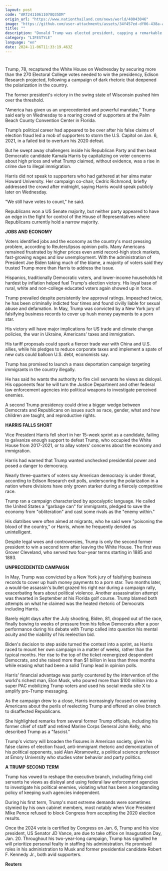 ```yaml
---
layout: post
code: "ART24110611078Q35DM"
origin_url: "https://www.nationthailand.com/news/world/40043046"
image: "https://github.com/user-attachments/assets/34f457ed-df06-438a-a4dc-34e9331a3d78"
title: ""
description: "Donald Trump was elected president, capping a remarkable comeback four years after he was voted out of the White House and ushering in a new American leadership likely to test democratic institutions at home and relations abroad."
category: "LIFESTYLE"
language: "en"
date: 2024-11-06T11:33:19.463Z
---
```


# 









Trump, 78, recaptured the White House on Wednesday by securing more than the 270 Electoral College votes needed to win the presidency, Edison Research projected, following a campaign of dark rhetoric that deepened the polarization in the country.

The former president's victory in the swing state of Wisconsin pushed him over the threshold.

"America has given us an unprecedented and powerful mandate," Trump said early on Wednesday to a roaring crowd of supporters at the Palm Beach County Convention Center in Florida.

Trump’s political career had appeared to be over after his false claims of election fraud led a mob of supporters to storm the U.S. Capitol on Jan. 6, 2021, in a failed bid to overturn his 2020 defeat.

But he swept away challengers inside his Republican Party and then beat Democratic candidate Kamala Harris by capitalizing on voter concerns about high prices and what Trump claimed, without evidence, was a rise in crime due to illegal immigration.

Harris did not speak to supporters who had gathered at her alma mater Howard University. Her campaign co-chair, Cedric Richmond, briefly addressed the crowd after midnight, saying Harris would speak publicly later on Wednesday.

"We still have votes to count," he said.

Republicans won a US Senate majority, but neither party appeared to have an edge in the fight for control of the House of Representatives where Republicans currently hold a narrow majority.

**JOBS AND ECONOMY**

Voters identified jobs and the economy as the country's most pressing problem, according to Reuters/Ipsos opinion polls. Many Americans remained frustrated by higher prices even amid record-high stock markets, fast-growing wages and low unemployment. With the administration of President Joe Biden taking much of the blame, a majority of voters said they trusted Trump more than Harris to address the issue.

Hispanics, traditionally Democratic voters, and lower-income households hit hardest by inflation helped fuel Trump's election victory. His loyal base of rural, white and non-college educated voters again showed up in force.

Trump prevailed despite persistently low approval ratings. Impeached twice, he has been criminally indicted four times and found civilly liable for sexual abuse and defamation. In May, Trump was convicted by a New York jury of falsifying business records to cover up hush money payments to a porn star.

His victory will have major implications for US trade and climate change policies, the war in Ukraine, Americans' taxes and immigration.

His tariff proposals could spark a fiercer trade war with China and U.S. allies, while his pledges to reduce corporate taxes and implement a spate of new cuts could balloon U.S. debt, economists say.

Trump has promised to launch a mass deportation campaign targeting immigrants in the country illegally.

He has said he wants the authority to fire civil servants he views as disloyal. His opponents fear he will turn the Justice Department and other federal law enforcement agencies into political weapons to investigate perceived enemies.

A second Trump presidency could drive a bigger wedge between Democrats and Republicans on issues such as race, gender, what and how children are taught, and reproductive rights.

**HARRIS FALLS SHORT**

Vice President Harris fell short in her 15-week sprint as a candidate, failing to galvanize enough support to defeat Trump, who occupied the White House from 2017-2021, or to allay voters' concerns about the economy and immigration.

Harris had warned that Trump wanted unchecked presidential power and posed a danger to democracy.

Nearly three-quarters of voters say American democracy is under threat, according to Edison Research exit polls, underscoring the polarization in a nation where divisions have only grown starker during a fiercely competitive race.

Trump ran a campaign characterized by apocalyptic language. He called the United States a "garbage can" for immigrants, pledged to save the economy from "obliteration" and cast some rivals as the "enemy within."

His diatribes were often aimed at migrants, who he said were "poisoning the blood of the country," or Harris, whom he frequently derided as unintelligent.

Despite legal woes and controversies, Trump is only the second former president to win a second term after leaving the White House. The first was Grover Cleveland, who served two four-year terms starting in 1885 and 1893.

**UNPRECEDENTED CAMPAIGN**

In May, Trump was convicted by a New York jury of falsifying business records to cover up hush money payments to a porn star. Two months later, a would-be assassin's bullet grazed his right ear during a campaign rally, exacerbating fears about political violence. Another assassination attempt was thwarted in September at his Florida golf course. Trump blamed both attempts on what he claimed was the heated rhetoric of Democrats including Harris.

Barely eight days after the July shooting, Biden, 81, dropped out of the race, finally bowing to weeks of pressure from his fellow Democrats after a poor performance during his debate with Trump called into question his mental acuity and the viability of his reelection bid.

Biden's decision to step aside turned the contest into a sprint, as Harris raced to mount her own campaign in a matter of weeks, rather than the typical months. Her rise to the top of the ticket reenergized despondent Democrats, and she raised more than $1 billion in less than three months while erasing what had been a solid Trump lead in opinion polls.

Harris' financial advantage was partly countered by the intervention of the world's richest man, Elon Musk, who poured more than $100 million into a super PAC mobilizing Trump voters and used his social media site X to amplify pro-Trump messaging.

As the campaign drew to a close, Harris increasingly focused on warning Americans about the perils of reelecting Trump and offered an olive branch to disaffected Republicans.

She highlighted remarks from several former Trump officials, including his former chief of staff and retired Marine Corps General John Kelly, who described Trump as a "fascist."

Trump's victory will broaden the fissures in American society, given his false claims of election fraud, anti-immigrant rhetoric and demonization of his political opponents, said Alan Abramowitz, a political science professor at Emory University who studies voter behavior and party politics.

**A TRUMP SECOND TERM**

Trump has vowed to reshape the executive branch, including firing civil servants he views as disloyal and using federal law enforcement agencies to investigate his political enemies, violating what has been a longstanding policy of keeping such agencies independent.

During his first term, Trump's most extreme demands were sometimes stymied by his own cabinet members, most notably when Vice President Mike Pence refused to block Congress from accepting the 2020 election results.

Once the 2024 vote is certified by Congress on Jan. 6, Trump and his vice president, US Senator JD Vance, are due to take office on Inauguration Day, Jan. 20. Throughout his two-year-long campaign, Trump has signalled he will prioritize personal fealty in staffing his administration. He promised roles in his administration to Musk and former presidential candidate Robert F. Kennedy Jr., both avid supporters.

**Reuters**